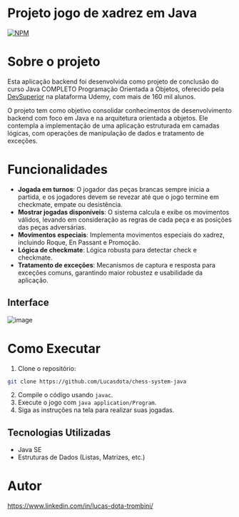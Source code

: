# Projeto jogo de xadrez em Java
[![NPM](https://img.shields.io/npm/l/react)](https://github.com/Lucasdota/chess-system-java/blob/master/LICENSE)

# Sobre o projeto
Esta aplicação backend foi desenvolvida como projeto de conclusão do curso Java COMPLETO Programação Orientada a Objetos, oferecido pela [DevSuperior](https://github.com/devsuperior) na plataforma Udemy, com mais de 160 mil alunos.

O projeto tem como objetivo consolidar conhecimentos de desenvolvimento backend com foco em Java e na arquitetura orientada a objetos. Ele contempla a implementação de uma aplicação estruturada em camadas lógicas, com operações de manipulação de dados e tratamento de exceções.

# Funcionalidades
- **Jogada em turnos**: O jogador das peças brancas sempre inicia a partida, e os jogadores devem se revezar até que o jogo termine em checkmate, empate ou desistência.
- **Mostrar jogadas disponíveis**: O sistema calcula e exibe os movimentos válidos, levando em consideração as regras de cada peça e as posições das peças adversárias.
- **Movimentos especiais**: Implementa movimentos especiais do xadrez, incluindo Roque, En Passant e Promoção.
- **Lógica de checkmate**: Lógica robusta para detectar check e checkmate.
- **Tratamento de exceções**: Mecanismos de captura e resposta para exceções comuns, garantindo maior robustez e usabilidade da aplicação.

## Interface
![image](https://github.com/user-attachments/assets/816a9c9c-8322-4ae4-a505-209f382b6e34)

# Como Executar
1. Clone o repositório:
```bash
git clone https://github.com/Lucasdota/chess-system-java
```
2. Compile o código usando `javac`.
3. Execute o jogo com `java application/Program`.
4. Siga as instruções na tela para realizar suas jogadas.

## Tecnologias Utilizadas
- Java SE
- Estruturas de Dados (Listas, Matrizes, etc.)

# Autor
https://www.linkedin.com/in/lucas-dota-trombini/
